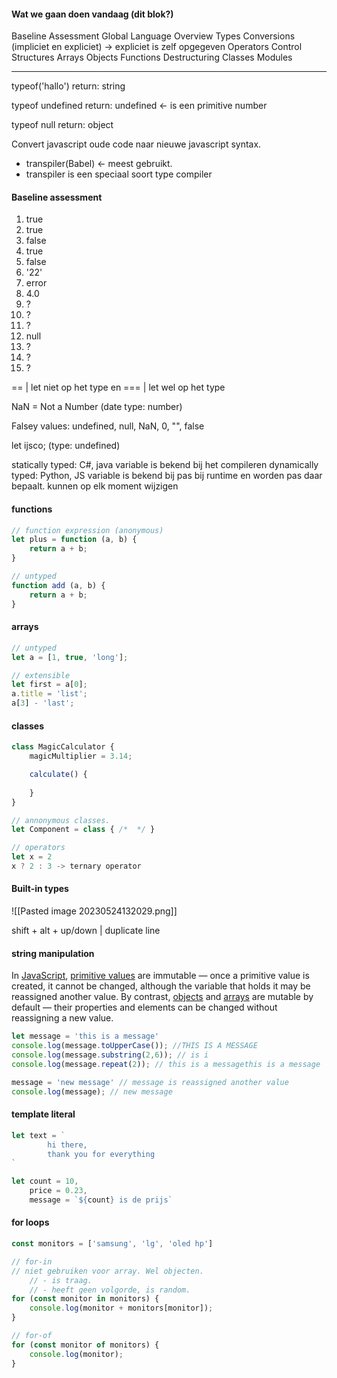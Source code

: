 #### Wat we gaan doen vandaag (dit blok?)
Baseline Assessment
Global Language Overview
Types
Conversions (impliciet en expliciet) -> expliciet is zelf opgegeven
Operators
Control Structures
Arrays
Objects
Functions
Destructuring
Classes
Modules

---------------------------------------

typeof('hallo')
return: string

typeof undefined
return: undefined <- is een primitive number

typeof null
return: object

Convert javascript oude code naar nieuwe javascript syntax.
- transpiler(Babel) <- meest gebruikt.
- transpiler is een speciaal soort type compiler

#### Baseline assessment
1. true
2. true
3. false
4. true
5. false
6. '22'
7. error
8. 4.0
9. ?
10. ?
11. ?
12. null
13. ?
14. ?
15. ?


== | let niet op het type
en === | let wel op het type

NaN = Not a Number (date type: number)

Falsey values: undefined, null, NaN, 0, "", false

let ijsco; (type: undefined)

statically typed: C#, java
	variable is bekend bij het compileren
dynamically typed: Python, JS
	variable is bekend bij pas bij runtime en worden pas daar bepaalt.
	kunnen op elk moment wijzigen

#### functions
```js
// function expression (anonymous)
let plus = function (a, b) {
	return a + b;
}

// untyped
function add (a, b) {
	return a + b;
}
```

#### arrays
```js
// untyped
let a = [1, true, 'long'];

// extensible
let first = a[0];
a.title = 'list';
a[3] - 'last';
```

#### classes
```js
class MagicCalculator {
	magicMultiplier = 3.14;

	calculate() {
		
	}
}

// annonymous classes.
let Component = class { /*  */ }

// operators
let x = 2
x ? 2 : 3 -> ternary operator

```

#### Built-in types
![[Pasted image 20230524132029.png]]

shift + alt + up/down | duplicate line

#### string manipulation
In [JavaScript](https://developer.mozilla.org/en-US/docs/Glossary/JavaScript), [primitive values](https://developer.mozilla.org/en-US/docs/Glossary/Primitive) are immutable — once a primitive value is created, it cannot be changed, although the variable that holds it may be reassigned another value. By contrast, [objects](https://developer.mozilla.org/en-US/docs/Glossary/Object) and [arrays](https://developer.mozilla.org/en-US/docs/Glossary/Array) are mutable by default — their properties and elements can be changed without reassigning a new value.

```js
let message = 'this is a message'
console.log(message.toUpperCase()); //THIS IS A MESSAGE
console.log(message.substring(2,6)); // is i
console.log(message.repeat(2)); // this is a messagethis is a message

message = 'new message' // message is reassigned another value
console.log(message); // new message

```

#### template literal
```js
let text = `
		hi there, 
		thank you for everything
`

let count = 10,
	price = 0.23,
	message = `${count} is de prijs`
```

#### for loops
```js
const monitors = ['samsung', 'lg', 'oled hp']

// for-in
// niet gebruiken voor array. Wel objecten.
	// - is traag.
	// - heeft geen volgorde, is random.
for (const monitor in monitors) {
	console.log(monitor + monitors[monitor]);
}

// for-of
for (const monitor of monitors) {
	console.log(monitor);
}
```

